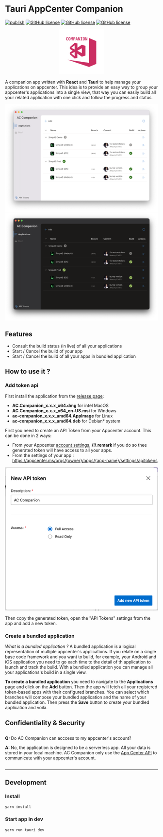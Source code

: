 # Tauri AppCenter Companion

[![publish](https://github.com/zenoxs/tauri-appcenter-companion/actions/workflows/publish.yml/badge.svg)](https://github.com/zenoxs/tauri-appcenter-companion/actions/workflows/publish.yml)
[![GitHub license](https://badgen.net/github/release/zenoxs/tauri-appcenter-companion)](https://github.com/zenoxs/tauri-appcenter-companion/releases/latest)
[![GitHub license](https://badgen.net/badge/os/windows%20%7C%20macOS%20%7C%20linux/black)](https://github.com/zenoxs/tauri-appcenter-companion/releases/latest)
[![GitHub license](https://badgen.net/badge/license/GPL-3.0/blue)](https://github.com/zenoxs/tauri-appcenter-companion/blob/main/LICENSE)

<p align="center">
  <img width="150" src="./app-icon.svg">
</p>

A companion app written with **React** and **Tauri** to help manage your applications on appcenter. This idea is to provide an easy way to group your appcenter's applications into a single view, that way you can easily build all your related application with one click and follow the progress and status.

![Main App Light](./screenshots/main_light.png)
![Main App Dark](./screenshots/main_dark.png)

## Features

- Consult the build status (in live) of all your applications
- Start / Cancel the build of your app
- Start / Cancel the build of all your apps in bundled application

## How to use it ?

### Add token api

First install the application from the [release page](https://github.com/zenoxs/tauri-appcenter-companion/releases/latest):

- **AC.Companion_x.x.x_x64.dmg** for intel MacOS
- **AC.Companion_x.x.x_x64_en-US.msi** for Windows
- **ac-companion_x.x.x_amd64.AppImage** for Linux
- **ac-companion_x.x.x_amd64.deb** for Debian\* system

First you need to create an API Token from your Appcenter account. This can be done in 2 ways:

- From your Appcenter [account settings](https://appcenter.ms/settings/apitokens), **/!\\ remark** if you do so thee generated token will have access to all your apps.
- From the settings of your app : https://appcenter.ms/orgs/{owner}/apps/{app-name}/settings/apitokens

![Create appcenter api token](./screenshots/create-appcenter-api-token.png)

Then copy the generated token, open the "API Tokens" settings from the app and add a new token.

### Create a bundled application

_What is a bundled application ?_
A bundled application is a logical representation of multiple appcenter's applications. If you relate on a single base code framework and you want to build, for example, your Android and iOS application you need to go each time to the detail of th application to launch and track the build. With a bundled application you can manage all your applications's build in a single view.

**To create a bundled application** you need to navigate to the **Applications** page and click on the **Add** button. Then the app will fetch all your registered token-based apps with their configured branches. You can select which branches will compose your bundled application and the name of your bundled application. Then press the **Save** button to create your bundled application and voilà.

## Confidentiality & Security

##

**Q:** Do AC Companion can acccess to my appcenter's account?

**A:** No, the application is designed to be a serverless app. All your data is stored in your local machine. AC Companion only use the [App Center API](https://openapi.appcenter.ms/) to communicate with your appcenter's account.

##

---

## Development

### Install

```shell
yarn install
```

### Start app in dev

```shell
yarn run tauri dev
```
